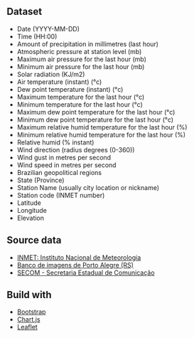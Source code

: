 ## Dataset

- Date (YYYY-MM-DD)
- Time (HH:00)
- Amount of precipitation in millimetres (last hour)
- Atmospheric pressure at station level (mb)
- Maximum air pressure for the last hour (mb)
- Minimum air pressure for the last hour (mb)
- Solar radiation (KJ/m2)
- Air temperature (instant) (°c)
- Dew point temperature (instant) (°c)
- Maximum temperature for the last hour (°c)
- Minimum temperature for the last hour (°c)
- Maximum dew point temperature for the last hour (°c)
- Minimum dew point temperature for the last hour (°c)
- Maximum relative humid temperature for the last hour (%)
- Minimum relative humid temperature for the last hour (%)
- Relative humid (% instant)
- Wind direction (radius degrees (0-360))
- Wind gust in metres per second
- Wind speed in metres per second
- Brazilian geopolitical regions
- State (Province)
- Station Name (usually city location or nickname)
- Station code (INMET number)
- Latitude
- Longitude
- Elevation

## Source data
- [INMET: Instituto Nacional de Meteorologia](https://portal.inmet.gov.br/dadoshistoricos)
- [Banco de imagens de Porto Alegre (RS)](https://bancodeimagens.portoalegre.rs.gov.br/)
- [SECOM - Secretaria Estadual de Comunicação](https://www.flickr.com/people/governo_rs/)
<!-- https://www.flickr.com/photos/governo_rs/albums/72177720316727998/ -->

## Build with
- [Bootstrap](https://getbootstrap.com/)
- [Chart.js](https://www.chartjs.org/)
- [Leaflet](https://leafletjs.com/)